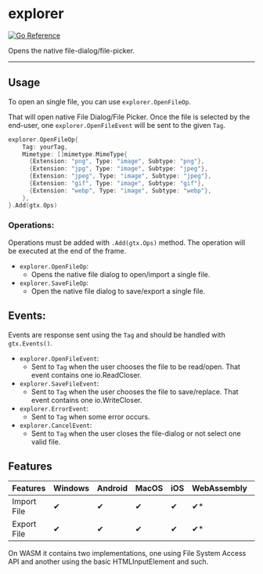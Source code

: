 # explorer

[![Go Reference](https://pkg.go.dev/badge/github.com/gio-plugins/gio-plugin/explorer.svg)](https://pkg.go.dev/github.com/gio-plugins/gio-plugin/explorer)

Opens the native file-dialog/file-picker.

--------------

## Usage

To open an single file, you can use `explorer.OpenFileOp`.

That will open native File Dialog/File Picker. Once the file is selected by the end-user,
one `explorer.OpenFileEvent` will be sent to the given `Tag`. 

```go
explorer.OpenFileOp{
    Tag: yourTag, 
    Mimetype: []mimetype.MimeType{
      {Extension: "png", Type: "image", Subtype: "png"},
      {Extension: "jpg", Type: "image", Subtype: "jpeg"},
      {Extension: "jpeg", Type: "image", Subtype: "jpeg"},
      {Extension: "gif", Type: "image", Subtype: "gif"},
      {Extension: "webp", Type: "image", Subtype: "webp"},
    },
}.Add(gtx.Ops)
```

### Operations:

Operations must be added with `.Add(gtx.Ops)` method. The operation will be executed at the end of the frame.

- `explorer.OpenFileOp`:
  - Opens the native file dialog to open/import a single file.
- `explorer.SaveFileOp`:
  - Open the native file dialog to save/export a single file.

## Events:

Events are response sent using the `Tag` and should be handled with `gtx.Events()`.

- `explorer.OpenFileEvent`:
  - Sent to `Tag` when the user chooses the file to be read/open. That event contains one io.ReadCloser.
- `explorer.SaveFileEvent`:
  - Sent to `Tag` when the user chooses the file to save/replace. That event contains one io.WriteCloser.
- `explorer.ErrorEvent`:
  - Sent to `Tag` when some error occurs.
- `explorer.CancelEvent`: 
  - Sent to `Tag` when the user closes the file-dialog or not select one valid file.

## Features

| Features | Windows | Android | MacOS | iOS | WebAssembly | FreeBSD |  Linux |
| -- | -- | -- | -- | -- | -- |  -- |  -- |
| Import File |✔|✔|✔|✔|✔*|❌|❌|
| Export File |✔|✔|✔|✔|✔*|❌|❌|

On WASM it contains two implementations, one using File System Access API and another
using the basic HTMLInputElement and such.